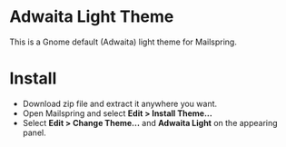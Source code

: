 # Adwaita Light Theme

This is a Gnome default (Adwaita) light theme for Mailspring.

# Install
- Download zip file and extract it anywhere you want.
- Open Mailspring and select **Edit > Install Theme...**
- Select **Edit > Change Theme...** and **Adwaita Light** on the appearing panel.



